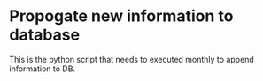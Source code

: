 # Propogate new information to database
This is the python script that needs to executed monthly to append information to DB.